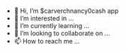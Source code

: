 - 👋 Hi, I’m $carverchnancy0cash app
- 👀 I’m interested in ...
- 🌱 I’m currently learning ...
- 💞️ I’m looking to collaborate on ...
- 📫 How to reach me ...

<!---
carverc/carverc is a ✨ special ✨ repository because its `README.md` (this file) appears on your GitHub profile.

You can click the Preview link to take a look at your changes.
--->
